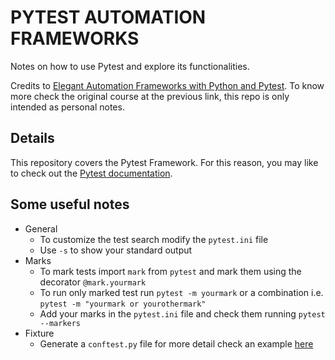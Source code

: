 # PYTEST AUTOMATION FRAMEWORKS
Notes on how to use Pytest and explore its functionalities.

Credits to [Elegant Automation Frameworks with Python and Pytest](https://www.udemy.com/course/elegant-automation-frameworks-with-python-and-pytest/). To know more check the original course at the previous link, this repo is only intended as personal notes. 

## Details
This repository covers the Pytest Framework. For this reason, you may like to check out the [Pytest documentation](https://docs.pytest.org/en/latest/).

## Some useful notes
- General
  - To customize the test search modify the `pytest.ini` file
  - Use `-s` to show your standard output
- Marks
  - To mark tests import `mark` from `pytest` and mark them using the decorator `@mark.yourmark`
  - To run only marked test run `pytest -m yourmark` or a combination i.e. `pytest -m "yourmark or yourothermark"`
  - Add your marks in the `pytest.ini` file and check them running `pytest --markers`
- Fixture
  - Generate a `conftest.py` file for more detail check an example [here](/tests/sportscar/conftest.py)
